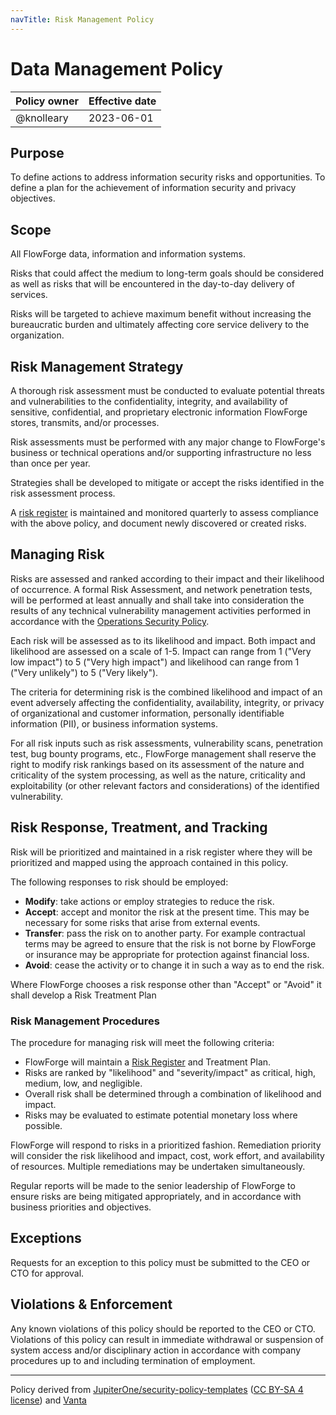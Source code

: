 ```yaml
---
navTitle: Risk Management Policy
---
```


# Data Management Policy

| Policy owner   | Effective date |
| -------------- | -------------- |
| @knolleary     | 2023-06-01     |

## Purpose

To define actions to address information security risks and opportunities. To
define a plan for the achievement of information security and privacy objectives.

## Scope 

All FlowForge data, information and information systems.

Risks that could affect the medium to long-term goals should be considered as
well as risks that will be encountered in the day-to-day delivery of services.

Risks will be targeted to achieve maximum benefit without increasing the
bureaucratic burden and ultimately affecting core service delivery to the
organization.

## Risk Management Strategy

A thorough risk assessment must be conducted to evaluate potential threats and
vulnerabilities to the confidentiality, integrity, and availability of sensitive,
confidential, and proprietary electronic information FlowForge stores, transmits,
and/or processes.

Risk assessments must be performed with any major change to FlowForge's business
or technical operations and/or supporting infrastructure no less than once per year.

Strategies shall be developed to mitigate or accept the risks identified in the
risk assessment process.

A [risk register](https://app.vanta.com/risk-management/risk-register) is maintained
and monitored quarterly to assess compliance with the above policy, and document
newly discovered or created risks.

## Managing Risk

Risks are assessed and ranked according to their impact and their likelihood of
occurrence. A formal Risk Assessment, and network penetration tests, will be
performed at least annually and shall take into consideration the results of any
technical vulnerability management activities performed in accordance with the
[Operations Security Policy](./operations-security.md).

Each risk will be assessed as to its likelihood and impact. Both impact and
likelihood are assessed on a scale of 1-5. Impact can range from 1 ("Very low impact")
to 5 ("Very high impact") and likelihood can range from 1 ("Very unlikely") to 5 ("Very likely").

The criteria for determining risk is the combined likelihood and impact of an
event adversely affecting the confidentiality, availability, integrity, or
privacy of organizational and customer information, personally identifiable
information (PII), or business information systems.

For all risk inputs such as risk assessments, vulnerability scans, penetration test,
bug bounty programs, etc., FlowForge management shall reserve the right to modify
risk rankings based on its assessment of the nature and criticality of the system
processing, as well as the nature, criticality and exploitability (or other
relevant factors and considerations) of the identified vulnerability.

## Risk Response, Treatment, and Tracking

Risk will be prioritized and maintained in a risk register where they will be
prioritized and mapped using the approach contained in this policy.

The following responses to risk should be employed:

 - **Modify**: take actions or employ strategies to reduce the risk.
 - **Accept**: accept and monitor the risk at the present time. This may be necessary for some risks that arise from external events.
 - **Transfer**: pass the risk on to another party. For example contractual terms may be agreed to ensure that the risk is not borne by FlowForge or insurance may be appropriate for protection against financial loss.
 - **Avoid**: cease the activity or to change it in such a way as to end the risk.

Where FlowForge chooses a risk response other than "Accept" or "Avoid" it shall
develop a Risk Treatment Plan


### Risk Management Procedures

The procedure for managing risk will meet the following criteria:

 - FlowForge will maintain a [Risk Register](https://app.vanta.com/risk-management/risk-register) and Treatment Plan.
 - Risks are ranked by "likelihood" and "severity/impact" as critical, high, medium, low, and negligible.
 - Overall risk shall be determined through a combination of likelihood and impact.
 - Risks may be evaluated to estimate potential monetary loss where possible.

FlowForge will respond to risks in a prioritized fashion. Remediation priority
will consider the risk likelihood and impact, cost, work effort, and availability
of resources. Multiple remediations may be undertaken simultaneously.

Regular reports will be made to the senior leadership of FlowForge to ensure
risks are being mitigated appropriately, and in accordance with business
priorities and objectives.


## Exceptions

Requests for an exception to this policy must be submitted to the CEO or CTO for
approval.

## Violations & Enforcement

Any known violations of this policy should be reported to the CEO or CTO.
Violations of this policy can result in immediate withdrawal or suspension of
system access and/or disciplinary action in accordance with company procedures
up to and including termination of employment.

--- 
Policy derived from [JupiterOne/security-policy-templates](https://github.com/JupiterOne/security-policy-templates) ([CC BY-SA 4 license](https://creativecommons.org/licenses/by-sa/4.0/)) and [Vanta](https://vanta.com)
